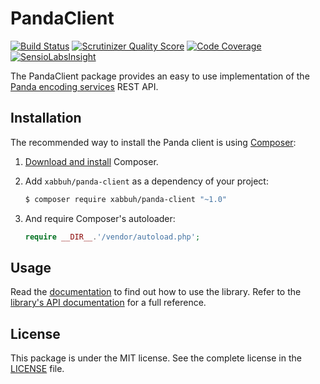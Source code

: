 PandaClient
===========

[![Build Status](https://travis-ci.org/xabbuh/panda-client.png?branch=master)](https://travis-ci.org/xabbuh/panda-client)
[![Scrutinizer Quality Score](https://scrutinizer-ci.com/g/xabbuh/panda-client/badges/quality-score.png?s=e8204a1032cc74bef0c5e538c17b19d33f67e79c)](https://scrutinizer-ci.com/g/xabbuh/panda-client/)
[![Code Coverage](https://scrutinizer-ci.com/g/xabbuh/panda-client/badges/coverage.png?b=master)](https://scrutinizer-ci.com/g/xabbuh/panda-client/?branch=master)
[![SensioLabsInsight](https://insight.sensiolabs.com/projects/ddfd19e8-fe75-4b16-aeaf-1947cebaf0ce/mini.png)](https://insight.sensiolabs.com/projects/ddfd19e8-fe75-4b16-aeaf-1947cebaf0ce)

The PandaClient package provides an easy to use implementation of the
[Panda encoding services](https://www.pandastream.com/) REST API.

Installation
------------

The recommended way to install the Panda client is using
[Composer](http://getcomposer.org/):

1. [Download and install](http://getcomposer.org/doc/00-intro.md) Composer.

1. Add ``xabbuh/panda-client`` as a dependency of your project:

    ```bash
    $ composer require xabbuh/panda-client "~1.0"
    ```

1. And require Composer's autoloader:

   ``` php
   require __DIR__.'/vendor/autoload.php';
   ```

Usage
-----

Read the [documentation](doc/usage.md) to find out how to use the library. Refer
to the [library's API documentation](http://dev.xabbuh.de/docs/panda-client/) for
a full reference.

License
-------

This package is under the MIT license. See the complete license in the
[LICENSE](LICENSE) file.
